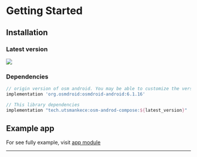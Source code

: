 # Getting Started

## Installation

### Latest version
![](https://img.shields.io/maven-central/v/tech.utsmankece/osm-android-compose?style=for-the-badge)

### Dependencies
```groovy
// origin version of osm android. You may be able to customize the version.
implementation 'org.osmdroid:osmdroid-android:6.1.16'

// This library dependencies
implementation "tech.utsmankece:osm-androd-compose:${latest_version}"
```

## Example app
For see fully example, visit [app module](https://github.com/utsmannn/osm-android-compose/tree/main/app/src/main/java/com/utsman/osmapp)

---